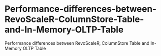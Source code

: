 # Performance-differences-between-RevoScaleR-ColumnStore-Table-and-In-Memory-OLTP-Table
Performance differences between RevoScaleR, ColumnStore Table and In-Memory OLTP Table
